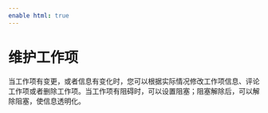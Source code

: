```yaml
---
enable html: true
---
```

# 维护工作项

当工作项有变更，或者信息有变化时，您可以根据实际情况修改工作项信息、评论工作项或者删除工作项。当工作项有阻碍时，可以设置阻塞；阻塞解除后，可以解除阻塞，使信息透明化。
